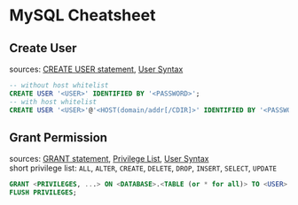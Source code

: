 # MySQL Cheatsheet

## Create User
sources: [CREATE USER statement](https://dev.mysql.com/doc/refman/8.4/en/create-user.html), [User Syntax](https://dev.mysql.com/doc/refman/8.4/en/account-names.html)
```sql
-- without host whitelist
CREATE USER '<USER>' IDENTIFIED BY '<PASSWORD>';
-- with host whitelist
CREATE USER '<USER>'@'<HOST(domain/addr[/CDIR]>' IDENTIFIED BY '<PASSWORD>';
```

## Grant Permission
sources: [GRANT statement](https://dev.mysql.com/doc/refman/8.4/en/grant.html), [Privilege List](https://dev.mysql.com/doc/refman/8.4/en/privileges-provided.html), [User Syntax](https://dev.mysql.com/doc/refman/8.4/en/account-names.html) \
short privilege list: ``ALL``, ``ALTER``, ``CREATE``, ``DELETE``, ``DROP``, ``INSERT``, ``SELECT``, ``UPDATE`` 
```sql
GRANT <PRIVILEGES, ...> ON <DATABASE>.<TABLE (or * for all)> TO <USER>;
FLUSH PRIVILEGES;
```

